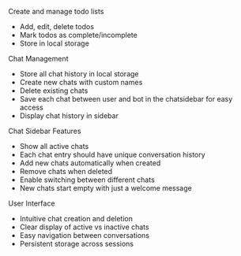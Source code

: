 Create and manage todo lists

   - Add, edit, delete todos
   - Mark todos as complete/incomplete
   - Store in local storage


Chat Management

   - Store all chat history in local storage
   - Create new chats with custom names
   - Delete existing chats
   - Save each chat between user and bot in the chatsidebar for easy access
   - Display chat history in sidebar


Chat Sidebar Features

   - Show all active chats
   - Each chat entry should have unique conversation history
   - Add new chats automatically when created
   - Remove chats when deleted
   - Enable switching between different chats
   - New chats start empty with just a welcome message


User Interface

   - Intuitive chat creation and deletion
   - Clear display of active vs inactive chats
   - Easy navigation between conversations
   - Persistent storage across sessions
   